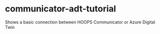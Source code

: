 # communicator-adt-tutorial
Shows a basic connection between HOOPS Communicator or Azure Digital Twin

